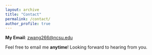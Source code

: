 ```yaml
---
layout: archive
title: "Contact"
permalink: /contact/
author_profile: true
---
```


**My Email**: [zwang266@ncsu.edu](mailto:zwang266@ncsu.edu)

Feel free to email me **anytime**! Looking forward to hearing from you.